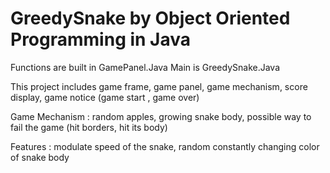 # GreedySnake by Object Oriented Programming in Java

Functions are built in GamePanel.Java
Main is GreedySnake.Java

This project includes game frame, game panel, game mechanism, score display, game notice (game start , game over)

Game Mechanism : random apples, growing snake body, possible way to fail the game (hit borders, hit its body)

Features : modulate speed of the snake, random constantly changing color of snake body 
